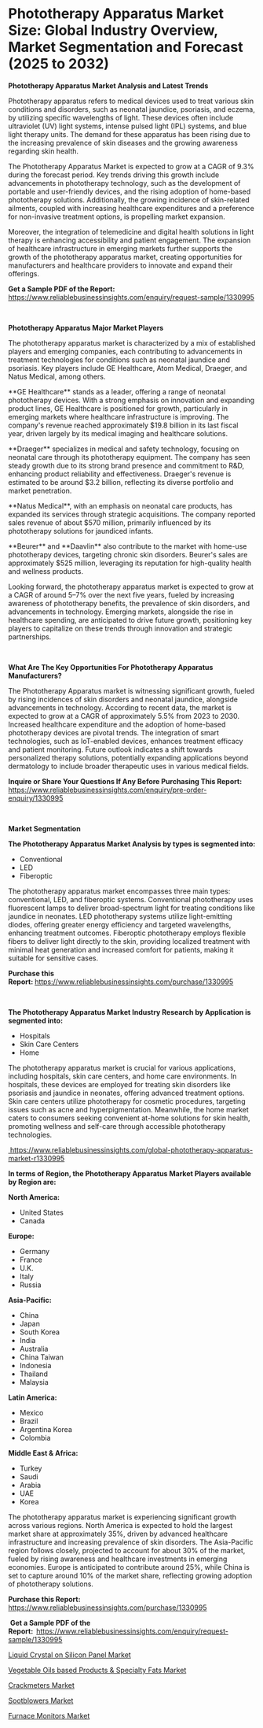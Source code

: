 <p><h1>Phototherapy Apparatus Market Size: Global Industry Overview, Market Segmentation and Forecast (2025 to 2032)</h1></p><p><strong>Phototherapy Apparatus Market Analysis and Latest Trends</strong></p>
<p><p>Phototherapy apparatus refers to medical devices used to treat various skin conditions and disorders, such as neonatal jaundice, psoriasis, and eczema, by utilizing specific wavelengths of light. These devices often include ultraviolet (UV) light systems, intense pulsed light (IPL) systems, and blue light therapy units. The demand for these apparatus has been rising due to the increasing prevalence of skin diseases and the growing awareness regarding skin health.</p><p>The Phototherapy Apparatus Market is expected to grow at a CAGR of 9.3% during the forecast period. Key trends driving this growth include advancements in phototherapy technology, such as the development of portable and user-friendly devices, and the rising adoption of home-based phototherapy solutions. Additionally, the growing incidence of skin-related ailments, coupled with increasing healthcare expenditures and a preference for non-invasive treatment options, is propelling market expansion.</p><p>Moreover, the integration of telemedicine and digital health solutions in light therapy is enhancing accessibility and patient engagement. The expansion of healthcare infrastructure in emerging markets further supports the growth of the phototherapy apparatus market, creating opportunities for manufacturers and healthcare providers to innovate and expand their offerings.</p></p>
<p><strong>Get a Sample PDF of the Report:&nbsp;</strong> <a href="https://www.reliablebusinessinsights.com/enquiry/request-sample/1330995?utm_campaign=1873&utm_medium=2&utm_source=Github&utm_content=ia&utm_term=26032025&utm_id=phototherapy-apparatus">https://www.reliablebusinessinsights.com/enquiry/request-sample/1330995</a></p>
<p>&nbsp;</p>
<p><strong>Phototherapy Apparatus Major Market Players</strong></p>
<p><p>The phototherapy apparatus market is characterized by a mix of established players and emerging companies, each contributing to advancements in treatment technologies for conditions such as neonatal jaundice and psoriasis. Key players include GE Healthcare, Atom Medical, Draeger, and Natus Medical, among others.</p><p>**GE Healthcare** stands as a leader, offering a range of neonatal phototherapy devices. With a strong emphasis on innovation and expanding product lines, GE Healthcare is positioned for growth, particularly in emerging markets where healthcare infrastructure is improving. The company's revenue reached approximately $19.8 billion in its last fiscal year, driven largely by its medical imaging and healthcare solutions.</p><p>**Draeger** specializes in medical and safety technology, focusing on neonatal care through its phototherapy equipment. The company has seen steady growth due to its strong brand presence and commitment to R&D, enhancing product reliability and effectiveness. Draeger's revenue is estimated to be around $3.2 billion, reflecting its diverse portfolio and market penetration.</p><p>**Natus Medical**, with an emphasis on neonatal care products, has expanded its services through strategic acquisitions. The company reported sales revenue of about $570 million, primarily influenced by its phototherapy solutions for jaundiced infants.</p><p>**Beurer** and **Daavlin** also contribute to the market with home-use phototherapy devices, targeting chronic skin disorders. Beurer's sales are approximately $525 million, leveraging its reputation for high-quality health and wellness products.</p><p>Looking forward, the phototherapy apparatus market is expected to grow at a CAGR of around 5–7% over the next five years, fueled by increasing awareness of phototherapy benefits, the prevalence of skin disorders, and advancements in technology. Emerging markets, alongside the rise in healthcare spending, are anticipated to drive future growth, positioning key players to capitalize on these trends through innovation and strategic partnerships.</p></p>
<p>&nbsp;</p>
<p><strong>What Are The Key Opportunities For Phototherapy Apparatus Manufacturers?</strong></p>
<p><p>The Phototherapy Apparatus market is witnessing significant growth, fueled by rising incidences of skin disorders and neonatal jaundice, alongside advancements in technology. According to recent data, the market is expected to grow at a CAGR of approximately 5.5% from 2023 to 2030. Increased healthcare expenditure and the adoption of home-based phototherapy devices are pivotal trends. The integration of smart technologies, such as IoT-enabled devices, enhances treatment efficacy and patient monitoring. Future outlook indicates a shift towards personalized therapy solutions, potentially expanding applications beyond dermatology to include broader therapeutic uses in various medical fields.</p></p>
<p><strong>Inquire or Share Your Questions If Any Before Purchasing This Report:</strong> <a href="https://www.reliablebusinessinsights.com/enquiry/pre-order-enquiry/1330995?utm_campaign=1873&utm_medium=2&utm_source=Github&utm_content=ia&utm_term=26032025&utm_id=phototherapy-apparatus">https://www.reliablebusinessinsights.com/enquiry/pre-order-enquiry/1330995</a></p>
<p>&nbsp;</p>
<p><strong>Market Segmentation</strong></p>
<p><strong>The Phototherapy Apparatus Market Analysis by types is segmented into:</strong></p>
<p><ul><li>Conventional</li><li>LED</li><li>Fiberoptic</li></ul></p>
<p><p>The phototherapy apparatus market encompasses three main types: conventional, LED, and fiberoptic systems. Conventional phototherapy uses fluorescent lamps to deliver broad-spectrum light for treating conditions like jaundice in neonates. LED phototherapy systems utilize light-emitting diodes, offering greater energy efficiency and targeted wavelengths, enhancing treatment outcomes. Fiberoptic phototherapy employs flexible fibers to deliver light directly to the skin, providing localized treatment with minimal heat generation and increased comfort for patients, making it suitable for sensitive cases.</p></p>
<p><strong>Purchase this Report:&nbsp;</strong><a href="https://www.reliablebusinessinsights.com/purchase/1330995?utm_campaign=1873&utm_medium=2&utm_source=Github&utm_content=ia&utm_term=26032025&utm_id=phototherapy-apparatus">https://www.reliablebusinessinsights.com/purchase/1330995</a></p>
<p>&nbsp;</p>
<p><strong>The Phototherapy Apparatus Market Industry Research by Application is segmented into:</strong></p>
<p><ul><li>Hospitals</li><li>Skin Care Centers</li><li>Home</li></ul></p>
<p><p>The phototherapy apparatus market is crucial for various applications, including hospitals, skin care centers, and home care environments. In hospitals, these devices are employed for treating skin disorders like psoriasis and jaundice in neonates, offering advanced treatment options. Skin care centers utilize phototherapy for cosmetic procedures, targeting issues such as acne and hyperpigmentation. Meanwhile, the home market caters to consumers seeking convenient at-home solutions for skin health, promoting wellness and self-care through accessible phototherapy technologies.</p></p>
<p><a href="https://www.reliablebusinessinsights.com/global-phototherapy-apparatus-market-r1330995?utm_campaign=1873&utm_medium=2&utm_source=Github&utm_content=ia&utm_term=26032025&utm_id=phototherapy-apparatus">&nbsp;https://www.reliablebusinessinsights.com/global-phototherapy-apparatus-market-r1330995</a></p>
<p><strong>In terms of Region, the Phototherapy Apparatus Market Players available by Region are:</strong></p>
<p>
    <p> <strong> North America: </strong>
        <ul>
            <li>United States</li>
            <li>Canada</li>
        </ul>
        </p> 
    <p> <strong> Europe: </strong>
        <ul>
            <li>Germany</li>
            <li>France</li>
            <li>U.K.</li>
            <li>Italy</li>
            <li>Russia</li>
        </ul>
        </p> 
    <p> <strong> Asia-Pacific: </strong>
        <ul>
            <li>China</li>
            <li>Japan</li>
            <li>South Korea</li>
            <li>India</li>
            <li>Australia</li>
            <li>China Taiwan</li>
            <li>Indonesia</li>
            <li>Thailand</li>
            <li>Malaysia</li>
        </ul>
        </p> 
    <p> <strong> Latin America: </strong>
        <ul>
            <li>Mexico</li>
            <li>Brazil</li>
            <li>Argentina Korea</li>
            <li>Colombia</li>
        </ul>
        </p> 
    <p> <strong> Middle East & Africa: </strong>
        <ul>
            <li>Turkey</li>
            <li>Saudi</li>
            <li>Arabia</li>
            <li>UAE</li>
            <li>Korea</li>
        </ul>
    </p>
    </p>
<p><p>The phototherapy apparatus market is experiencing significant growth across various regions. North America is expected to hold the largest market share at approximately 35%, driven by advanced healthcare infrastructure and increasing prevalence of skin disorders. The Asia-Pacific region follows closely, projected to account for about 30% of the market, fueled by rising awareness and healthcare investments in emerging economies. Europe is anticipated to contribute around 25%, while China is set to capture around 10% of the market share, reflecting growing adoption of phototherapy solutions.</p></p>
<p><strong>Purchase this Report: </strong><a href="https://www.reliablebusinessinsights.com/purchase/1330995?utm_campaign=1873&utm_medium=2&utm_source=Github&utm_content=ia&utm_term=26032025&utm_id=phototherapy-apparatus">https://www.reliablebusinessinsights.com/purchase/1330995</a></p>
<p>&nbsp;<strong>Get a Sample PDF of the Report:&nbsp;&nbsp;</strong><a href="https://www.reliablebusinessinsights.com/enquiry/request-sample/1330995?utm_campaign=1873&utm_medium=2&utm_source=Github&utm_content=ia&utm_term=26032025&utm_id=phototherapy-apparatus">https://www.reliablebusinessinsights.com/enquiry/request-sample/1330995</a></p>
<p><strong></strong></p>
<p><p><a href="https://github.com/tauchzuazoli/Market-Research-Report-List-1/blob/main/liquid-crystal-on-silicon-panel-market.md?utm_campaign=1873&utm_medium=2&utm_source=Github&utm_content=ia&utm_term=26032025&utm_id=phototherapy-apparatus">Liquid Crystal on Silicon Panel Market</a></p><p><a href="https://github.com/abbasgwiltke/Market-Research-Report-List-1/blob/main/vegetable-oils-based-products-specialty-fats-market.md?utm_campaign=1873&utm_medium=2&utm_source=Github&utm_content=ia&utm_term=26032025&utm_id=phototherapy-apparatus">Vegetable Oils based Products & Specialty Fats Market</a></p><p><a href="https://www.linkedin.com/pulse/key-drivers-crackmeters-markets-projected-78-cagr-2032-hypothesisiq-hinof?utm_campaign=1873&utm_medium=2&utm_source=Github&utm_content=ia&utm_term=26032025&utm_id=phototherapy-apparatus">Crackmeters Market</a></p><p><a href="https://www.linkedin.com/pulse/sales-channel-penetration-analysis-sootblowers-market-future-dinlf?utm_campaign=1873&utm_medium=2&utm_source=Github&utm_content=ia&utm_term=26032025&utm_id=phototherapy-apparatus">Sootblowers Market</a></p><p><a href="https://www.linkedin.com/pulse/in-depth-furnace-monitors-market-review-business-profiles-emerging-q8gtf?utm_campaign=1873&utm_medium=2&utm_source=Github&utm_content=ia&utm_term=26032025&utm_id=phototherapy-apparatus">Furnace Monitors Market</a></p></p>